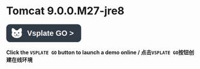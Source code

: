 # Tomcat 9.0.0.M27-jre8

<a href="https://www.vsplate.com/?docker-compose=https://github.com/vsplate/dcenvs/tomcat/9.0.0.M27-jre8"><img alt="VSPLATE GO" src="https://raw.githubusercontent.com/vsplate/images/master/vsgo_btn.png" width="200px"></a>

**Click the `VSPLATE GO` button to launch a demo online / 点击`VSPLATE GO`按钮创建在线环境**